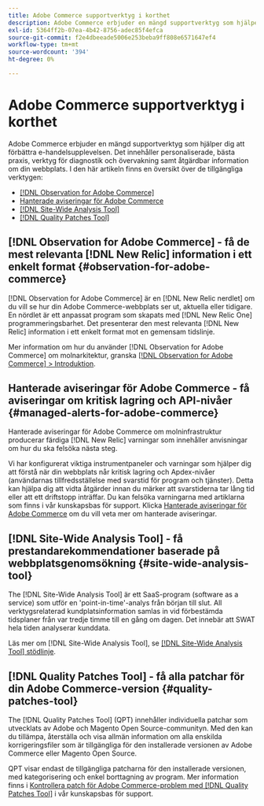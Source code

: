 ```yaml
---
title: Adobe Commerce supportverktyg i korthet
description: Adobe Commerce erbjuder en mängd supportverktyg som hjälper dig att förbättra e-handelsupplevelsen.
exl-id: 5364ff2b-07ea-4b42-8756-adec85f4efca
source-git-commit: f2e4dbeeade5006e253beba9ff808e6571647ef4
workflow-type: tm+mt
source-wordcount: '394'
ht-degree: 0%

---
```


# Adobe Commerce supportverktyg i korthet

Adobe Commerce erbjuder en mängd supportverktyg som hjälper dig att förbättra e-handelsupplevelsen.
Det innehåller personaliserade, bästa praxis, verktyg för diagnostik och övervakning samt åtgärdbar information om din webbplats.
I den här artikeln finns en översikt över de tillgängliga verktygen:

* [[!DNL Observation for Adobe Commerce]](#observation-for-adobe-commerce)
* [Hanterade aviseringar för Adobe Commerce](#managed-alerts-for-adobe-commerce)
* [[!DNL Site-Wide Analysis Tool]](#site-wide-analysis-tool)
* [[!DNL Quality Patches Tool]](#quality-patches-tool)

## [!DNL Observation for Adobe Commerce] - få de mest relevanta [!DNL New Relic] information i ett enkelt format {#observation-for-adobe-commerce}

[!DNL Observation for Adobe Commerce] är en [!DNL New Relic nerdlet] om du vill se hur din Adobe Commerce-webbplats ser ut, aktuella eller tidigare. En nördlet är ett anpassat program som skapats med [!DNL New Relic One] programmeringsbarhet. Det presenterar den mest relevanta [!DNL New Relic] information i ett enkelt format mot en gemensam tidslinje.

Mer information om hur du använder [!DNL Observation for Adobe Commerce] om molnarkitektur, granska [[!DNL Observation for Adobe Commerce] > Introduktion](https://experienceleague.adobe.com/docs/commerce-operations/tools/observation-for-adobe-commerce/intro.html).

## Hanterade aviseringar för Adobe Commerce - få aviseringar om kritisk lagring och API-nivåer  {#managed-alerts-for-adobe-commerce}

Hanterade aviseringar för Adobe Commerce om molninfrastruktur producerar färdiga [!DNL New Relic] varningar som innehåller anvisningar om hur du ska felsöka nästa steg.

Vi har konfigurerat viktiga instrumentpaneler och varningar som hjälper dig att förstå när din webbplats når kritisk lagring och Apdex-nivåer (användarnas tillfredsställelse med svarstid för program och tjänster). Detta kan hjälpa dig att vidta åtgärder innan du märker att svarstiderna tar lång tid eller att ett driftstopp inträffar. Du kan felsöka varningarna med artiklarna som finns i vår kunskapsbas för support. Klicka [Hanterade aviseringar för Adobe Commerce](/help/support-tools/managed-alerts-for-adobe-commerce/managed-alerts-for-magento-commerce.md) om du vill veta mer om hanterade aviseringar.


## [!DNL Site-Wide Analysis Tool] - få prestandarekommendationer baserade på webbplatsgenomsökning {#site-wide-analysis-tool}

The [!DNL Site-Wide Analysis Tool] är ett SaaS-program (software as a service) som utför en &#39;point-in-time&#39;-analys från början till slut. All verktygsrelaterad kundplatsinformation samlas in vid förbestämda tidsplaner från var tredje timme till en gång om dagen. Det innebär att SWAT hela tiden analyserar kunddata.

Läs mer om [!DNL Site-Wide Analysis Tool], se [[!DNL Site-Wide Analysis Tool] stödlinje](https://experienceleague.adobe.com/docs/commerce-operations/tools/site-wide-analysis-tool/intro.html).

## [!DNL Quality Patches Tool] - få alla patchar för din Adobe Commerce-version {#quality-patches-tool}

The [!DNL Quality Patches Tool] (QPT) innehåller individuella patchar som utvecklats av Adobe och Magento Open Source-communityn. Med den kan du tillämpa, återställa och visa allmän information om alla enskilda korrigeringsfiler som är tillgängliga för den installerade versionen av Adobe Commerce eller Magento Open Source.

QPT visar endast de tillgängliga patcharna för den installerade versionen, med kategorisering och enkel borttagning av program. Mer information finns i [Kontrollera patch för Adobe Commerce-problem med [!DNL Quality Patches Tool]](/help/support-tools/patches-available-in-qpt-tool/check-patch-for-magento-issue-with-magento-quality-patches.md) i vår kunskapsbas för support.
